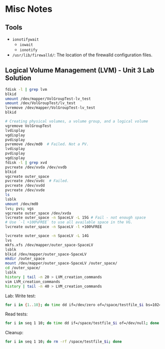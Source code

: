 # Misc Notes

## Tools
* `ionotifywait`
    * `iowait`
    * `ionotify`
* `/usr/lib/firewalld/`: The location of the firewalld configuration files.

## Logical Volume Management (LVM) - Unit 3 Lab Solution

```bash
fdisk -l | grep lvm
blkid
umount /dev/mapper/VolGroupTest-lv_test
umount /dev/VolGroupTest/lv_test
lvremove /dev/mapper/VolGroupTest-lv_test
blkid

# Creating physical volumes, a volume group, and a logical volume
vgremove VolGroupTest
lvdisplay
vgdisplay
pvdisplay
pvremove /dev/md0  # Failed. Not a PV.  
lvdisplay 
pvdisplay
vgdisplay
fdisk -l | grep xvd
pvcreate /dev/xvda /dev/xvdb
blkid
vgcreate outer_space
pvcreate /dev/xvdc  # Failed. 
pvcreate /dev/xvdd
pvcreate /dev/xvde
ls
lsblk
umount /dev/md0
lvs; pvs; vgs
vgcreate outer_space /dev/xvda
lvcreate outer_space -n SpaceLV -L 15G # Fail - not enough space
# Use `-l +100%FREE` to use all available space in the VG.  
lvcreate outer_space -n SpaceLV -l +100%FREE

lvcreate outer_space -n SpaceLV -L 14G
lvs
mkfs.xfs /dev/mapper/outer_space-SpaceLV
lsblk
blkid /dev/mapper/outer_space-SpaceLV
mkdir /outer_space
mount /dev/mapper/outer_space-SpaceLV /outer_space/
cd /outer_space/
lsblk
history | tail -n 20 > LVM_creation_commands
vim LVM_creation_commands
history | tail -n 40 > LVM_creation_commands
```

Lab:
Write test:
```bash
for i in {1..10}; do time dd if=/dev/zero of=/space/testfile_$i bs=1024k count=1000 | tee -a /tmp/speedtest1.basiclvm
```
Read tests:
```bash
for i in seq 1 10; do time dd if=/space/testfile_$i of=/dev/null; done
```
Cleanup:
```bash
for i in seq 1 10; do rm -rf /space/testfile_$i; done
```

